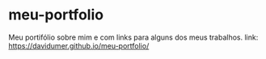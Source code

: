 # meu-portfolio
Meu portifólio sobre mim e com links para alguns dos meus trabalhos.
link: https://davidumer.github.io/meu-portfolio/
